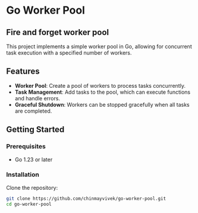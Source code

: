 # Go Worker Pool
## Fire and forget worker pool 
This project implements a simple worker pool in Go, allowing for concurrent task execution with a specified number of workers.

## Features

- **Worker Pool**: Create a pool of workers to process tasks concurrently.
- **Task Management**: Add tasks to the pool, which can execute functions and handle errors.
- **Graceful Shutdown**: Workers can be stopped gracefully when all tasks are completed.

## Getting Started

### Prerequisites

- Go 1.23 or later

### Installation

Clone the repository:

```bash
git clone https://github.com/chinmayvivek/go-worker-pool.git
cd go-worker-pool
